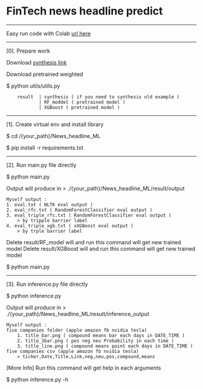 # FinTech news headline predict
***

Easy run code with Colab [url here](<https://colab.research.google.com/drive/1dG9PnUcb8gT-coglLzMLUKvM08RS3v7N?usp=sharing>)

***
[0]. Prepare work

Download [synthesis link](<https://drive.google.com/drive/folders/1-OF8ytKnGyHEUorfRxTMFnDa4a0ekbl3?usp=sharing>)

Download pretrained weighted

$ python utils/utils.py

        result  | synthesis ( if you need to synthesis old example )
                | RF_moddel ( pretrained model )
                | XGBoost ( pretrained model )

***
[1]. Create virtual env and install library

$ cd /{your_path}/News_headline_ML

$ pip install -r requirements.txt

***

[2]. Run main.py file directly

$ python main.py

Output will produce in >  ./{your_path}/News_headline_ML/result/output

    Myself output :
    1. eval.txt ( NLTK eval output )
    2. eval_rfc.txt ( RandomForestClassifier eval output )
    3. eval_triple_rfc.txt ( RandomForestClassifier eval output ) 
        > by tripple barrier label
    4. eval_triple_xgb.txt ( xXGBoost eval output )
        > by trple barrier label

Delete result/RF_model will and run this command will get new trained model
Delete result/XGBoost will and run this command will get new trained model

$ python main.py

***

[3]. Run inference.py file directly

$ python inference.py

Output will produce in >  ./{your_path}/News_headline_ML/result/inference_output

    Myself output :
    five companies folder (apple amazon fb nvidia tesla)
        1. title_bar.png ( compound means bar each days in DATE_TIME )
        2. title_3bar.png ( pos neg neu Probability in each time )
        3. title_line.png ( compound means point each days in DATE_TIME )
    five companies csv (apple amazon fb nvidia tesla)
        > ticker,Date,Title,Link,neg,neu,pos,compound,means

[More Info] Run this command will get help in each arguments

$ python inference.py -h
